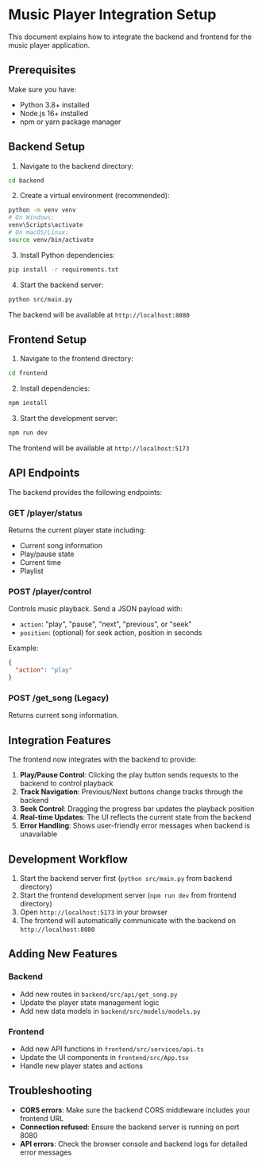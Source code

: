 # Music Player Integration Setup

This document explains how to integrate the backend and frontend for the music player application.

## Prerequisites

Make sure you have:
- Python 3.8+ installed
- Node.js 16+ installed
- npm or yarn package manager

## Backend Setup

1. Navigate to the backend directory:
```bash
cd backend
```

2. Create a virtual environment (recommended):
```bash
python -m venv venv
# On Windows:
venv\Scripts\activate
# On macOS/Linux:
source venv/bin/activate
```

3. Install Python dependencies:
```bash
pip install -r requirements.txt
```

4. Start the backend server:
```bash
python src/main.py
```

The backend will be available at `http://localhost:8080`

## Frontend Setup

1. Navigate to the frontend directory:
```bash
cd frontend
```

2. Install dependencies:
```bash
npm install
```

3. Start the development server:
```bash
npm run dev
```

The frontend will be available at `http://localhost:5173`

## API Endpoints

The backend provides the following endpoints:

### GET /player/status
Returns the current player state including:
- Current song information
- Play/pause state
- Current time
- Playlist

### POST /player/control
Controls music playback. Send a JSON payload with:
- `action`: "play", "pause", "next", "previous", or "seek"
- `position`: (optional) for seek action, position in seconds

Example:
```json
{
  "action": "play"
}
```

### POST /get_song (Legacy)
Returns current song information.

## Integration Features

The frontend now integrates with the backend to provide:

1. **Play/Pause Control**: Clicking the play button sends requests to the backend to control playback
2. **Track Navigation**: Previous/Next buttons change tracks through the backend
3. **Seek Control**: Dragging the progress bar updates the playback position
4. **Real-time Updates**: The UI reflects the current state from the backend
5. **Error Handling**: Shows user-friendly error messages when backend is unavailable

## Development Workflow

1. Start the backend server first (`python src/main.py` from backend directory)
2. Start the frontend development server (`npm run dev` from frontend directory)
3. Open `http://localhost:5173` in your browser
4. The frontend will automatically communicate with the backend on `http://localhost:8080`

## Adding New Features

### Backend
- Add new routes in `backend/src/api/get_song.py`
- Update the player state management logic
- Add new data models in `backend/src/models/models.py`

### Frontend
- Add new API functions in `frontend/src/services/api.ts`
- Update the UI components in `frontend/src/App.tsx`
- Handle new player states and actions

## Troubleshooting

- **CORS errors**: Make sure the backend CORS middleware includes your frontend URL
- **Connection refused**: Ensure the backend server is running on port 8080
- **API errors**: Check the browser console and backend logs for detailed error messages
